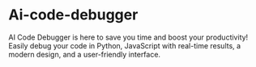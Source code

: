 # Ai-code-debugger
 AI Code Debugger is here to save you time and boost your productivity! Easily debug your code in Python, JavaScript with real-time results, a modern design, and a user-friendly interface.

